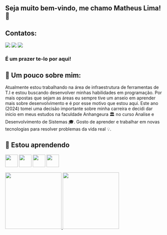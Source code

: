 ## Seja muito bem-vindo, me chamo Matheus Lima! 👋

## Contatos:
<div>
<a href="https://instagram.com/seu-usuário-instagram-aqui" target="_blank"><img loading="lazy" src="https://img.shields.io/badge/-Instagram-%23E4405F?style=for-the-badge&logo=instagram&logoColor=white" target="_blank"></a>
<a href = "mailto:liima.matheuss@hotmail.com"><img loading="lazy" src="https://img.shields.io/badge/Gmail-D14836?style=for-the-badge&logo=gmail&logoColor=white" target="_blank"></a>
<a href="https://www.linkedin.com/in/matheus-lima-704744124" target="_blank"><img loading="lazy" src="https://img.shields.io/badge/-LinkedIn-%230077B5?style=for-the-badge&logo=linkedin&logoColor=white" target="_blank"></a>   
</div>

### É um prazer te-lo por aqui! 

## 🔭 Um pouco sobre mim:

Atualmente estou trabalhando na área de infraestrutura de ferramentas de T.I e estou buscando desenvolver minhas habilidades em programação. Por mais opostas que sejam as áreas eu sempre tive um anseio em aprender mais sobre desenvolvimento e é por esse motivo que estou aqui. Este ano (2024) tomei uma decisão importante sobre minha carreira e decidi dar inicio em meus estudos na faculdade Anhangeura 🏛 no curso Analise e Desenvolvimento de Sistemas 🎓. Gosto de aprender e trabalhar em novas tecnologias para resolver problemas da vida real 💡.

## 🌱 Estou aprendendo
  <img loading="lazy" src="https://cdn.jsdelivr.net/gh/devicons/devicon@latest/icons/javascript/javascript-original.svg" width="40" height="40"/> <img loading="lazy" src="https://cdn.jsdelivr.net/gh/devicons/devicon@latest/icons/java/java-original-wordmark.svg" width="40" height="40"/> <img loading="lazy" src="https://cdn.jsdelivr.net/gh/devicons/devicon@latest/icons/git/git-original.svg" width="40" height="40"/> <img loading="lazy" src="https://cdn.jsdelivr.net/gh/devicons/devicon@latest/icons/github/github-original.svg" width="40" height="40"/>
          
          


<div>
<a href="https://github.com/seu-usuário-aqui">
<img loading="lazy" height="180em" src="https://github-readme-stats.vercel.app/api/top-langs/?username=mathlima&layout=compact&langs_count=7&theme=dracula"/>
<img loading="lazy" height="180em" src="https://github-readme-stats.vercel.app/api?username=mathlima&show_icons=true&theme=dracula&include_all_commits=true&count_private=true"/>
</div>
